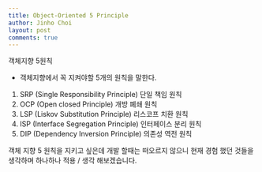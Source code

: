 ```yaml
---
title: Object-Oriented 5 Principle
author: Jinho Choi
layout: post
comments: true
---
```

객체지향 5원칙

- 객체지향에서 꼭 지켜야할 5개의 원칙을 말한다.

1. SRP (Single Responsibility Principle) 단일 책임 원칙
2. OCP (Open closed Principle) 개방 폐쇄 원칙
3. LSP (Liskov Substitution Principle) 리스코프 치환 원칙
4. ISP (Interface Segregation Principle) 인터페이스 분리 원칙
5. DIP (Dependency Inversion Principle) 의존성 역전 원칙

객체 지향 5 원칙을 지키고 싶은데 개발 할때는 떠오르지 않으니 현재 경험 했던 것들을 생각하며
하나하나 적용 / 생각 해보겠습니다.